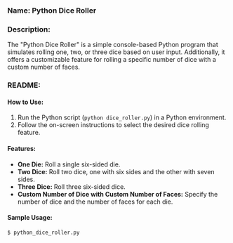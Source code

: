 ### Name: Python Dice Roller

### Description:
The "Python Dice Roller" is a simple console-based Python program that simulates rolling one, two, or three dice based on user input. Additionally, it offers a customizable feature for rolling a specific number of dice with a custom number of faces.

### README:

#### How to Use:
1. Run the Python script (`python dice_roller.py`) in a Python environment.
2. Follow the on-screen instructions to select the desired dice rolling feature.

#### Features:
- **One Die:** Roll a single six-sided die.
- **Two Dice:** Roll two dice, one with six sides and the other with seven sides.
- **Three Dice:** Roll three six-sided dice.
- **Custom Number of Dice with Custom Number of Faces:** Specify the number of dice and the number of faces for each die.

#### Sample Usage:
```bash
$ python_dice_roller.py
